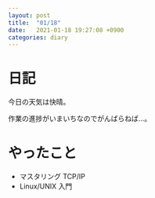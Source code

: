 ```yaml
---
layout: post
title:  "01/18"
date:   2021-01-18 19:27:08 +0900
categories: diary
---
```

# 日記

今日の天気は快晴。

作業の進捗がいまいちなのでがんばらねば...。

# やったこと

- マスタリング TCP/IP
- Linux/UNIX 入門